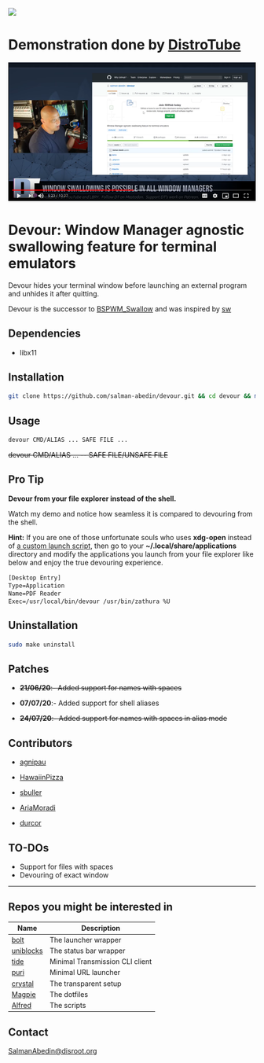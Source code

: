 ![](demo/preview.gif)

# Demonstration done by [DistroTube](https://www.youtube.com/channel/UCVls1GmFKf6WlTraIb_IaJg)

[![](demo/youtube.png)](https://www.youtube.com/watch?v=mBNLzHcUtTo&t=5m22s)

# Devour: Window Manager agnostic swallowing feature for terminal emulators

Devour hides your terminal window before launching an external program and unhides it after quitting.

Devour is the successor to
[BSPWM_Swallow](https://github.com/salman-abedin/bspwm_swallow)
and was inspired by
[sw](https://github.com/ronniedroid/.dotfiles/blob/master/Scripts/sw)

## Dependencies

-  libx11

## Installation

```sh
git clone https://github.com/salman-abedin/devour.git && cd devour && make && sudo make install
```

## Usage

```sh
devour CMD/ALIAS ... SAFE FILE ...
```

~~devour CMD/ALIAS ... -- SAFE FILE/UNSAFE FILE~~

## Pro Tip

**Devour from your file explorer instead of the shell.**

Watch my demo and notice how seamless it is compared to devouring from the shell.

**Hint:** If you are one of those unfortunate souls who uses **xdg-open** instead of
[a custom launch script](https://gist.github.com/salman-abedin/6f52c52e465d89d489f9ea8d891c7332),
then go to your **~/.local/share/applications** directory and modify the applications you launch from your file explorer like below and enjoy the true devouring experience.

```
[Desktop Entry]
Type=Application
Name=PDF Reader
Exec=/usr/local/bin/devour /usr/bin/zathura %U
```

## Uninstallation

```sh
sudo make uninstall
```

## Patches

-  ~~**21/06/20**:- Added support for names with spaces~~

-  **07/07/20**:- Added support for shell aliases

-  ~~**24/07/20**:- Added support for names with spaces in alias mode~~

## Contributors

-  [agnipau](https://github.com/agnipau)

-  [HawaiinPizza](https://github.com/HawaiinPizza)

-  [sbuller](https://github.com/sbuller)

-  [AriaMoradi](https://github.com/AriaMoradi)

-  [durcor](https://github.com/durcor)

## TO-DOs

-  Support for files with spaces
-  Devouring of exact window

---

## Repos you might be interested in

| Name                                                    | Description                     |
| ------------------------------------------------------- | ------------------------------- |
| [bolt](https://github.com/salman-abedin/bolt)           | The launcher wrapper            |
| [uniblocks](https://github.com/salman-abedin/uniblocks) | The status bar wrapper          |
| [tide](https://github.com/salman-abedin/puri)           | Minimal Transmission CLI client |
| [puri](https://github.com/salman-abedin/puri)           | Minimal URL launcher            |
| [crystal](https://github.com/salman-abedin/crystal)     | The transparent setup           |
| [Magpie](https://github.com/salman-abedin/magpie)       | The dotfiles                    |
| [Alfred](https://github.com/salman-abedin/alfred)       | The scripts                     |

## Contact

SalmanAbedin@disroot.org
